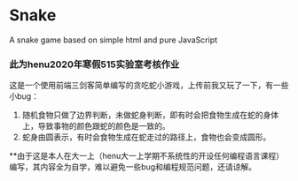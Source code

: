 # Snake
A snake game based on simple html and pure JavaScript
### 此为henu2020年寒假515实验室考核作业
这是一个使用前端三剑客简单编写的贪吃蛇小游戏，上传前我又玩了一下，有一些小bug：
1. 随机食物只做了边界判断，未做蛇身判断，即有时会把食物生成在蛇的身体上，导致事物的颜色跟蛇的颜色是一致的。
2. 蛇身由圆表示，有时会食物生成在蛇走过的路径上，食物也会变成圆形。


**由于这是本人在大一上（henu大一上学期不系统性的开设任何编程语言课程）编写，其内容全为自学，难以避免一些bug和编程规范问题，还请谅解。

